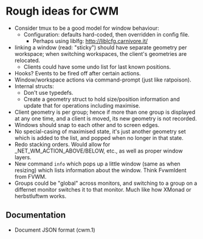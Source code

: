 Rough ideas for CWM
===================

* Consider tmux to be a good model for window behaviour:
  * Configuration:  defaults hard-coded, then overridden in config file.
    * Perhaps using liblfg:  http://liblcfg.carnivore.it/
* linking a window (read:  "sticky") should have separate
  geometry per workspace; when switching workspaces, the client's
  geometries are relocated.
  * Clients could have some undo list for last known positions.
* Hooks?  Events to be fired off after certain actions.
*  Window/workspace actions via command-prompt (just like ratpoison).
* Internal structs:
  * Don't use typedefs.
  * Create a geometry struct to hold size/position information and
    update that for operations including maximise.
* Client geometry is per group; hence if more than one group is displayed at
  any one time, and a client is moved, its new geometry is not recorded.
* Windows should snap to each other and to screen edges.
* No special-casing of maximised state, it's just another geometry set which
  is added to the list, and popped when no longer in that state.
* Redo stacking orders.  Would allow for _NET_WM_ACTION_ABOVE/BELOW, etc.,
  as well as proper window layers.
* New command `info` which pops up a little window (same as when resizing)
  which lists information about the window.  Think FvwmIdent from FVWM.
* Groups could be "global" across monitors, and switching to a group on a
  differnet monitor switches it to that monitor.  Much like how XMonad or
  herbstluftwm works.

Documentation
-------------

* Document JSON format (cwm.1)
